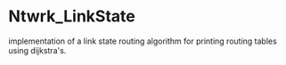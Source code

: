 # Ntwrk_LinkState
implementation of a link state routing algorithm for printing routing tables using dijkstra's.
